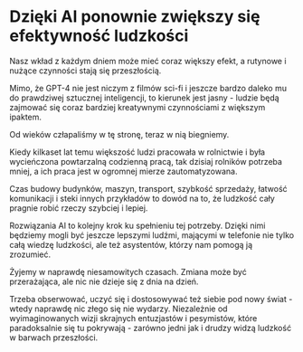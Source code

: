 # Dzięki AI ponownie zwiększy się efektywność ludzkości

Nasz wkład z każdym dniem może mieć coraz większy efekt, a rutynowe i nużące czynności stają się przeszłością.

Mimo, że GPT-4 nie jest niczym z filmów sci-fi i jeszcze bardzo daleko mu do prawdziwej sztucznej inteligencji, to kierunek jest jasny - ludzie będą zajmować się coraz bardziej kreatywnymi czynnościami z większym ipaktem.

Od wieków człapaliśmy w tę stronę, teraz w nią biegniemy.

Kiedy kilkaset lat temu większość ludzi pracowała w rolnictwie i była wycieńczona powtarzalną codzienną pracą, tak dzisiaj rolników potrzeba mniej, a ich praca jest w ogromnej mierze zautomatyzowana.

Czas budowy budynków, maszyn, transport, szybkość sprzedaży, łatwość komunikacji i steki innych przykładów to dowód na to, że ludzkość cały pragnie robić rzeczy szybciej i lepiej.

Rozwiązania AI to kolejny krok ku spełnieniu tej potrzeby. Dzięki nimi będziemy mogli być jeszcze lepszymi ludźmi, mającymi w telefonie nie tylko całą wiedzę ludzkości, ale też asystentów, którzy nam pomogą ją zrozumieć.

Żyjemy w naprawdę niesamowitych czasach. Zmiana może być przerażająca, ale nic nie dzieje się z dnia na dzień.

Trzeba obserwować, uczyć się i dostosowywać też siebie pod nowy świat - wtedy naprawdę nic złego się nie wydarzy. Niezależnie od wyimaginowanych wizji skrajnych entuzjastów i pesymistów, które paradoksalnie się tu pokrywają - zarówno jedni jak i drudzy widzą ludzkość w barwach przeszłości.
